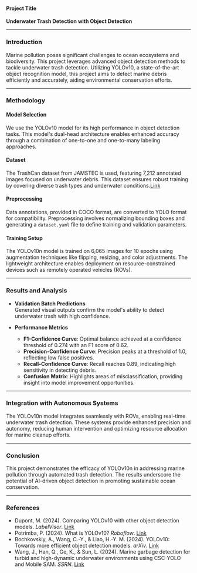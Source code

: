 #### **Project Title**  
**Underwater Trash Detection with Object Detection**

---

### **Introduction**  
Marine pollution poses significant challenges to ocean ecosystems and biodiversity. This project leverages advanced object detection methods to tackle underwater trash detection. Utilizing YOLOv10, a state-of-the-art object recognition model, this project aims to detect marine debris efficiently and accurately, aiding environmental conservation efforts.

---

### **Methodology**  

#### **Model Selection**  
We use the YOLOv10 model for its high performance in object detection tasks. This model's dual-head architecture enables enhanced accuracy through a combination of one-to-one and one-to-many labeling approaches. 

#### **Dataset**  
The TrashCan dataset from JAMSTEC is used, featuring 7,212 annotated images focused on underwater debris. This dataset ensures robust training by covering diverse trash types and underwater conditions.[Link](https://conservancy.umn.edu/items/6dd6a960-c44a-4510-a679-efb8c82ebfb7)

#### **Preprocessing**  
Data annotations, provided in COCO format, are converted to YOLO format for compatibility. Preprocessing involves normalizing bounding boxes and generating a `dataset.yaml` file to define training and validation parameters.

#### **Training Setup**  
The YOLOv10n model is trained on 6,065 images for 10 epochs using augmentation techniques like flipping, resizing, and color adjustments. The lightweight architecture enables deployment on resource-constrained devices such as remotely operated vehicles (ROVs).

---

### **Results and Analysis**  

- **Validation Batch Predictions**  
  Generated visual outputs confirm the model's ability to detect underwater trash with high confidence.
  
- **Performance Metrics**  
  - **F1-Confidence Curve**: Optimal balance achieved at a confidence threshold of 0.274 with an F1 score of 0.62.  
  - **Precision-Confidence Curve**: Precision peaks at a threshold of 1.0, reflecting low false positives.  
  - **Recall-Confidence Curve**: Recall reaches 0.89, indicating high sensitivity in detecting debris.  
  - **Confusion Matrix**: Highlights areas of misclassification, providing insight into model improvement opportunities.

---

### **Integration with Autonomous Systems**  
The YOLOv10n model integrates seamlessly with ROVs, enabling real-time underwater trash detection. These systems provide enhanced precision and autonomy, reducing human intervention and optimizing resource allocation for marine cleanup efforts.

---

### **Conclusion**  
This project demonstrates the efficacy of YOLOv10n in addressing marine pollution through automated trash detection. The results underscore the potential of AI-driven object detection in promoting sustainable ocean conservation.

---

### **References**  
- Dupont, M. (2024). Comparing YOLOv10 with other object detection models. *LabelVisor*. [Link](https://www.labelvisor.com/comparing-yolov10-with-other-object-detection-models/)  
- Potrimba, P. (2024). What is YOLOv10? *Roboflow*. [Link](https://blog.roboflow.com/what-is-yolov10)  
- Bochkovskiy, A., Wang, C.-Y., & Liao, H.-Y. M. (2024). YOLOv10: Towards more efficient object detection models. *arXiv*. [Link](https://arxiv.org/html/2402.16370v1)  
- Wang, J., Han, Q., Ge, K., & Sun, L. (2024). Marine garbage detection for turbid and high-dynamic underwater environments using CSC-YOLO and Mobile SAM. *SSRN*. [Link](https://papers.ssrn.com/sol3/papers.cfm?abstract_id=5021819)
